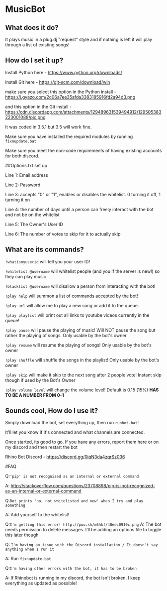 # MusicBot

## What does it do?

It plays music in a plug.dj "request" style and if nothing is left it will play through a list of existing songs!

## How do I set it up?

Install Python here - https://www.python.org/downloads/

Install Git here - https://git-scm.com/download/win

make sure you select this option in the Python install - https://i.gyazo.com/2c06a7ee35afda3383185916fd2a94d3.png

and this option in the Git install - https://cdn.discordapp.com/attachments/129489631539494912/129505383223001088/pic.png

It was coded in 3.5.1 but 3.5 will work fine.


Make sure you have installed the required modules by running `fixnupdate.bat`

Make sure you meet the non-code requirements of having existing accounts for
both discord.

##Options.txt set up

Line 1: Email address

Line 2: Password

Line 3: accepts "0" or "1", enables or disables the whitelist. 0 turning it off, 1 turning it on

Line 4: the number of days until a person can freely interact with the bot and not be on the whitelist

Line 5: The Owner's User ID

Line 6: The number of votes to skip for it to actually skip


## What are its commands?

`!whatismyuserid` will tell you your user ID!

`!whitelist @username` will whitelist people (and you if the server is new!) so they can play music

`!blacklist @username` will disallow a person from interacting with the bot!

`!play help` will summon a list of commands accepted by the bot!

`!play url` will allow me to play a new song or add it to the queue.

`!play playlist` will print out all links to youtube videos currently in the queue!

`!play pause` will pause the playing of music! Will NOT pause the song but rather the playing of songs. Only usable by the bot's owner

`!play resume` will resume the playing of songs! Only usable by the bot's owner

`!play shuffle` will shuffle the songs in the playlist! Only usable by the bot's owner

`!play skip` will make it skip to the next song after 2 people vote! Instant skip though if used by the Bot's Owner

`!play volume level` will change the volume level! Default is 0.15 (15%) **HAS TO BE A NUMBER FROM 0-1**

## Sounds cool, How do I use it?
Simply download the bot, set everything up, then run `runbot.bat`!

It'll let you know if it's connected and what channels are connected.

Once started, its good to go. If you have any errors, report them here or on my discord and then restart the bot

Rhino Bot Discord - https://discord.gg/0iqN3da4zqrSz036

#FAQ

Q:`'pip' is not recognized as an internal or external command`

A: http://stackoverflow.com/questions/23708898/pip-is-not-recognized-as-an-internal-or-external-command

Q:`Bot prints 'no, not whitelisted and new' when I try and play something`

A: Add yourself to the whitelist!

Q:`I'm getting this error! http://puu.sh/m6hkf/40eec0910c.png`
A: The bot needs permission to delete messages. I'll be adding an options file to toggle this later though

Q: `I'm having an issue with the Discord installation / It doesn't say anything when I run it`

A: Run `fixnupdate.bat`

Q:`I'm having other errors with the bot, it has to be broken`

A: If Rhinobot is running in my discord, the bot isn't broken. I keep everything as updated as possible! 

